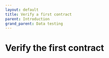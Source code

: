 ```yaml
---
layout: default
title: Verify a first contract
parent: Introduction
grand_parent: Data testing
---
```

# Verify the first contract